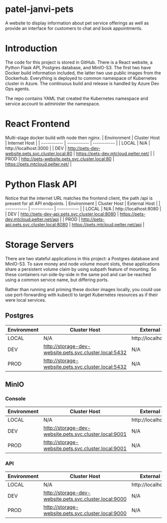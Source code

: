 # patel-janvi-pets
A website to display information about pet service offerings as well as provide an interface for customers to chat and book appointments.

# Introduction
The code for this project is stored in GitHub. There is a React website, a Python Flask API, Postgres database, and MinIO-S3. The first two have Docker build information included, the latter two use public images from the Dockerhub. Everything is deployed to common namespace of Kubernetes cluster in Azure. The continuous build and release is handled by Azure Dev Ops agents.

The repo contains YAML that created the Kubernetes namespace and service account to administer the namespace.

# React Frontend
Multi-stage docker build with node then nginx.
| Environment | Cluster Host | Internet Host |
| ----------- | ----------- | ----------- |
| LOCAL | N/A | http://localhost:3000 |
| DEV | http://pets-dev-website.pets.svc.cluster.local:80 | https://pets-dev.mtcloud.pelter.net/ |
| PROD | http://pets-website.pets.svc.cluster.local:80 | https://pets.mtcloud.pelter.net/ |

# Python Flask API
Notice that the internet URL matches the frontend client, the path /api is present for all API endpoints.
| Environment | Cluster Host | External Host |
| ----------- | ----------- | ----------- |
| LOCAL | N/A | http://localhost:8080 |
| DEV | http://pets-dev-api.pets.svc.cluster.local:8080 | https://pets-dev.mtcloud.pelter.net/api |
| PROD |  http://pets-api.pets.svc.cluster.local:8080 | https://pets.mtcloud.pelter.net/api |

# Storage Servers
There are two stateful applications in this project: a Postgres database and MinIO-S3. To save money and node volume mount slots, these applications share a persistent volume claim by using subpath feature of mounting. So these containers run side-by-side in the same pod and can be reached using a common service name, but differing ports.

Rather than running and priming these docker images locally, you could use use port-forwarding with kubectl to target Kubernetes resources as if their were local services.
## Postgres
| Environment | Cluster Host | External Host |
| ----------- | ----------- | ----------- |
| LOCAL | N/A | http://localhost:5432 |
| DEV | http://storage-dev-website.pets.svc.cluster.local:5432 | N/A |
| PROD | http://storage-website.pets.svc.cluster.local:5432 | N/A |
## MinIO
### Console
| Environment | Cluster Host | External Host |
| ----------- | ----------- | ----------- |
| LOCAL | N/A | http://localhost:9001 |
| DEV | http://storage-dev-website.pets.svc.cluster.local:9001 | N/A |
| PROD | http://storage-website.pets.svc.cluster.local:9001 | N/A |
### API
| Environment | Cluster Host | External Host |
| ----------- | ----------- | ----------- |
| LOCAL | N/A | http://localhost:9000 |
| DEV | http://storage-dev-website.pets.svc.cluster.local:9000 | N/A |
| PROD | http://storage-website.pets.svc.cluster.local:9000 | N/A |